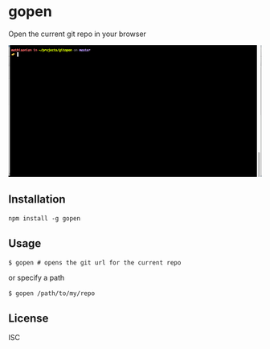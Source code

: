 # gopen
Open the current git repo in your browser

![gopen](./images/gopen.gif)

## Installation

```
npm install -g gopen
```

## Usage

```
$ gopen # opens the git url for the current repo
```

or specify a path

```
$ gopen /path/to/my/repo
```

## License

ISC

